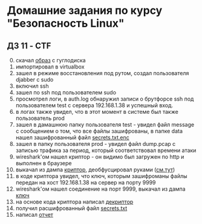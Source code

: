 Домашние задания по курсу "Безопасность Linux"
===============================================

ДЗ 11 - CTF
-----------------------------------------------

0. скачал [образ](https://drive.google.com/file/d/1UsidylYDaoWrjUb5J8sLwm3MBoIIfo9e/view) с гуглодиска
1. импортировал в virtualbox
2. зашел в режиме восстановления под рутом, создал пользователя djabber с sudo
3. включил ssh
4. зашел по ssh под пользователем sudo
5. просмотрел логи, в auth.log обнаружил записи о брутфорсе ssh под пользователем test с сервера 192.168.1.38 и успешный вход.
6. в логах также увидел, что в этот момент в системе был также пользователь prod
7. зашел в дамашнюю папку пользователя test - увидел файл message с сообщением о том,  что все файлы зашифрованы, в папке data нашел зашифрованный файл [secrets.txt.enc](secrets.txt.enc)
8. зашел в папку пользователя prod - увидел файл dump.pcap с записью трафика за период, который соответствовал времени атаки
9. wireshark'ом нашел криптор - он видимо был загружен по http и выполнен в браузере
10. выкачал из дампа [криптор](encryptor.py), деобфусцировал руками ([см.тут](encryptor2.py))
11. в коде криптора увидел, что ключ, которым зашифроманы файлы передан на хост 192.168.1.38 на сервер на порту 9999
12. wireshark'ом нашел соединение на порт 9999, выкачал из дампа [ключ](keydata.txt)
13. на основе кода криптора написал [декриптор](decryptor.py)
14. получил расшифрованный файл [secrets.txt](secrets.txt.enc)
15. написал [отчет](отчет.docx)
